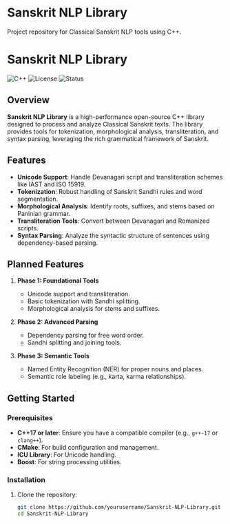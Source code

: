 # Sanskrit NLP Library
Project repository for Classical Sanskrit NLP tools using C++.

# Sanskrit NLP Library

![C++](https://img.shields.io/badge/language-C%2B%2B-blue)
![License](https://img.shields.io/badge/license-MIT-green)
![Status](https://img.shields.io/badge/status-Development-yellow)

## Overview
**Sanskrit NLP Library** is a high-performance open-source C++ library designed to process and analyze Classical Sanskrit texts. The library provides tools for tokenization, morphological analysis, transliteration, and syntax parsing, leveraging the rich grammatical framework of Sanskrit.

## Features
- **Unicode Support**: Handle Devanagari script and transliteration schemes like IAST and ISO 15919.
- **Tokenization**: Robust handling of Sanskrit Sandhi rules and word segmentation.
- **Morphological Analysis**: Identify roots, suffixes, and stems based on Paninian grammar.
- **Transliteration Tools**: Convert between Devanagari and Romanized scripts.
- **Syntax Parsing**: Analyze the syntactic structure of sentences using dependency-based parsing.

## Planned Features
1. **Phase 1: Foundational Tools**
   - Unicode support and transliteration.
   - Basic tokenization with Sandhi splitting.
   - Morphological analysis for stems and suffixes.

2. **Phase 2: Advanced Parsing**
   - Dependency parsing for free word order.
   - Sandhi splitting and joining tools.

3. **Phase 3: Semantic Tools**
   - Named Entity Recognition (NER) for proper nouns and places.
   - Semantic role labeling (e.g., karta, karma relationships).

## Getting Started

### Prerequisites
- **C++17 or later**: Ensure you have a compatible compiler (e.g., `g++-17` or `clang++`).
- **CMake**: For build configuration and management.
- **ICU Library**: For Unicode handling.
- **Boost**: For string processing utilities.

### Installation
1. Clone the repository:
   ```bash
   git clone https://github.com/yourusername/Sanskrit-NLP-Library.git
   cd Sanskrit-NLP-Library

